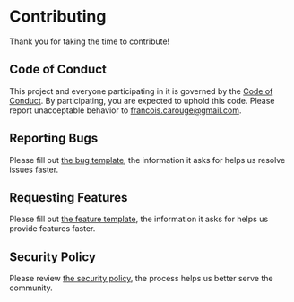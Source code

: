 # Contributing

Thank you for taking the time to contribute!

## Code of Conduct

This project and everyone participating in it is governed by the [Code of Conduct](https://github.com/FrancoisCarouge/Tree/blob/develop/CODE_OF_CONDUCT.md). By participating, you are expected to uphold this code. Please report unacceptable behavior to francois.carouge@gmail.com.

## Reporting Bugs

Please fill out [the bug template](https://github.com/FrancoisCarouge/Tree/issues/new/choose), the information it asks for helps us resolve issues faster.

## Requesting Features

Please fill out [the feature template](https://github.com/FrancoisCarouge/Tree/issues/new/choose), the information it asks for helps us provide features faster.

## Security Policy

Please review [the security policy](https://github.com/FrancoisCarouge/Tree/security/policy), the process helps us better serve the community.
